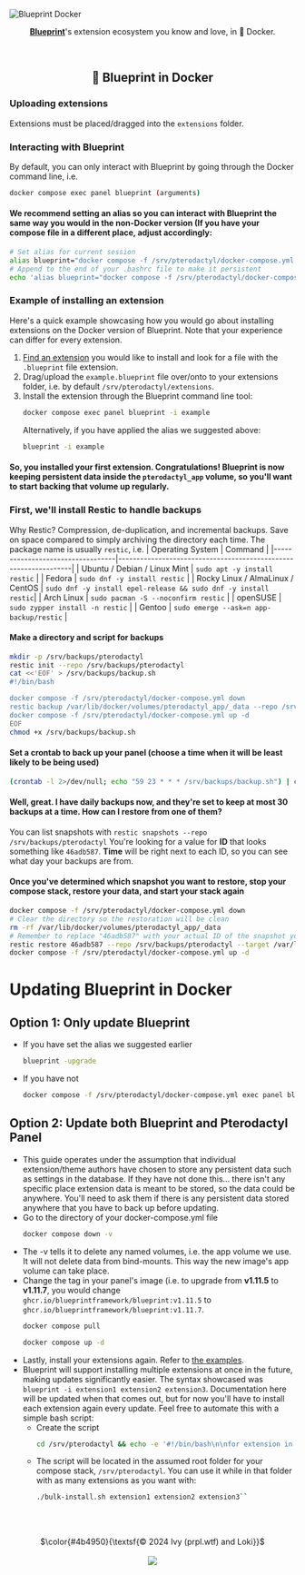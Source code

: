 <!-- Header -->
![Blueprint Docker](https://github.com/BlueprintFramework/docker/assets/103201875/f1c39e6e-afb0-4e24-abd3-508ec883d66b)
<p align="center"><a href="https://github.com/BlueprintFramework/main"><b>Blueprint</b></a>'s extension ecosystem you know and love, in 🐳 Docker.</p>

<!-- Information -->
<br/><h2 align="center">🐳 Blueprint in Docker</h2>

### Uploading extensions
Extensions must be placed/dragged into the `extensions` folder.

### Interacting with Blueprint
By default, you can only interact with Blueprint by going through the Docker command line, i.e.
```bash
docker compose exec panel blueprint (arguments)
```

#### We recommend setting an alias so you can interact with Blueprint the same way you would in the non-Docker version (If you have your compose file in a different place, adjust accordingly:
```bash
# Set alias for current session
alias blueprint="docker compose -f /srv/pterodactyl/docker-compose.yml exec panel blueprint"
# Append to the end of your .bashrc file to make it persistent
echo 'alias blueprint="docker compose -f /srv/pterodactyl/docker-compose.yml exec panel blueprint"' >> ~/.bashrc
```

### Example of installing an extension
Here's a quick example showcasing how you would go about installing extensions on the Docker version of Blueprint. Note that your experience can differ for every extension.
  1. [Find an extension](https://blueprint.zip/browse) you would like to install and look for a file with the `.blueprint` file extension.
  2. Drag/upload the `example.blueprint` file over/onto to your extensions folder, i.e. by default `/srv/pterodactyl/extensions`.
  3. Install the extension through the Blueprint command line tool:
     ```bash
     docker compose exec panel blueprint -i example
     ```
     Alternatively, if you have applied the alias we suggested above:
     ```bash
     blueprint -i example
     ```

#### So, you installed your first extension. Congratulations! Blueprint is now keeping persistent data inside the `pterodactyl_app` volume, so you'll want to start backing that volume up regularly.

### First, we'll install Restic to handle backups
Why Restic? Compression, de-duplication, and incremental backups. Save on space compared to simply archiving the directory each time.
The package name is usually `restic`, i.e.
| Operating System                 | Command                                                         |
|----------------------------------|-----------------------------------------------------------------|
| Ubuntu / Debian / Linux Mint     | `sudo apt -y install restic`                                    |
| Fedora                           | `sudo dnf -y install restic`                                    |
| Rocky Linux / AlmaLinux / CentOS | `sudo dnf -y install epel-release && sudo dnf -y install restic`|
| Arch Linux                       | `sudo pacman -S --noconfirm restic`                             |
| openSUSE                         | `sudo zypper install -n restic`                                 |
| Gentoo                           | `sudo emerge --ask=n app-backup/restic`                         |

#### Make a directory and script for backups
```bash
mkdir -p /srv/backups/pterodactyl
restic init --repo /srv/backups/pterodactyl
cat <<'EOF' > /srv/backups/backup.sh
#!/bin/bash

docker compose -f /srv/pterodactyl/docker-compose.yml down
restic backup /var/lib/docker/volumes/pterodactyl_app/_data --repo /srv/backups/pterodactyl
docker compose -f /srv/pterodactyl/docker-compose.yml up -d
EOF
chmod +x /srv/backups/backup.sh
```

#### Set a crontab to back up your panel (choose a time when it will be least likely to be being used)
```bash
(crontab -l 2>/dev/null; echo "59 23 * * * /srv/backups/backup.sh") | crontab -
```

#### Well, great. I have daily backups now, and they're set to keep at most 30 backups at a time. How can I restore from one of them?
You can list snapshots with ``restic snapshots --repo /srv/backups/pterodactyl``
You're looking for a value for **ID** that looks something like ``46adb587``. **Time** will be right next to each ID, so you can see what day your backups are from.

#### Once you've determined which snapshot you want to restore, stop your compose stack, restore your data, and start your stack again
```bash
docker compose -f /srv/pterodactyl/docker-compose.yml down
# Clear the directory so the restoration will be clean
rm -rf /var/lib/docker/volumes/pterodactyl_app/_data
# Remember to replace "46adb587" with your actual ID of the snapshot you want to restore
restic restore 46adb587 --repo /srv/backups/pterodactyl --target /var/lib/docker/volumes/pterodactyl_app/_data
docker compose -f /srv/pterodactyl/docker-compose.yml up -d
```

# Updating Blueprint in Docker
## Option 1: Only update Blueprint
- If you have set the alias we suggested earlier
  ```bash
  blueprint -upgrade
  ```
- If you have not
  ```bash
  docker compose -f /srv/pterodactyl/docker-compose.yml exec panel blueprint -upgrade
  ```

## Option 2: Update both Blueprint and Pterodactyl Panel
- This guide operates under the assumption that individual extension/theme authors have chosen to store any persistent data such as settings in the database. If they have not done this... there isn't any specific place extension data is meant to be stored, so the data could be anywhere. You'll need to ask them if there is any persistent data stored anywhere that you have to back up before updating.
- Go to the directory of your docker-compose.yml file
  ```bash
  docker compose down -v
  ```
- The -v tells it to delete any named volumes, i.e. the app volume we use. It will not delete data from bind-mounts. This way the new image's app volume can take place.
- Change the tag in your panel's image (i.e. to upgrade from **v1.11.5** to **v1.11.7**, you would change ``ghcr.io/blueprintframework/blueprint:v1.11.5`` to ``ghcr.io/blueprintframework/blueprint:v1.11.7``.
  ```bash
  docker compose pull
  ```
  ```bash
  docker compose up -d
  ```
- Lastly, install your extensions again. Refer to [the examples](<https://github.com/BlueprintFramework/docker?tab=readme-ov-file#example-of-installing-an-extension>).
- Blueprint will support installing multiple extensions at once in the future, making updates significantly easier. The syntax showcased was ``blueprint -i extension1 extension2 extension3``. Documentation here will be updated when that comes out, but for now you'll have to install each extension again every update. Feel free to automate this with a simple bash script:
  - Create the script
      ```bash
      cd /srv/pterodactyl && echo -e '#!/bin/bash\n\nfor extension in "$@"\ndo\n    docker compose exec panel blueprint -i "$extension"\ndone' > bulk-install.sh && chmod +x bulk-install.sh
      ```
  - The script will be located in the assumed root folder for your compose stack, ``/srv/pterodactyl``. You can use it while in that folder with as many extensions as you want with:
      ```bash
      ./bulk-install.sh extension1 extension2 extension3``
      ```
<!-- copyright footer -->
<br/><br/>
<p align="center">
  $\color{#4b4950}{\textsf{© 2024 Ivy (prpl.wtf) and Loki}}$
  <br/><br/><img src="https://github.com/BlueprintFramework/docker/assets/103201875/68a6038e-4922-4e1a-b1d4-f58a4c5db397"/>
</p>
